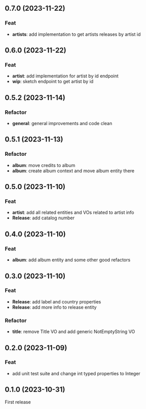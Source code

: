 ## 0.7.0 (2023-11-22)

### Feat

- **artists**: add implementation to get artists releases by artist id

## 0.6.0 (2023-11-22)

### Feat

- **artist**: add implementation for artist by id endpoint
- **wip**: sketch endpoint to get artist by id

## 0.5.2 (2023-11-14)

### Refactor

- **general**: general improvements and code clean

## 0.5.1 (2023-11-13)

### Refactor

- **album**: move credits to album
- **album**: create album context and move album entity there

## 0.5.0 (2023-11-10)

### Feat

- **artist**: add all related entities and VOs related to artist info
- **Release**: add catalog number

## 0.4.0 (2023-11-10)

### Feat

- **album**: add album entity and some other good refactors

## 0.3.0 (2023-11-10)

### Feat

- **Release**: add label and country properties
- **Release**: add more info to release entity

### Refactor

- **title**: remove Title VO and add generic NotEmptyString VO

## 0.2.0 (2023-11-09)

### Feat

- add unit test suite and change int typed properties to Integer

## 0.1.0 (2023-10-31)

First release
